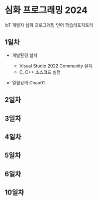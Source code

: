 # 심화 프로그래밍 2024
IoT 개발자 심화 프로그래밍 언어 학습리포지토리

## 1일차
- 개발환경 설치
	- Visual Studio 2022 Community 설치
	- C, C++ 소스코드 실행

- 열혈강의 Chap01

## 2일차

## 3일차

## 4일차

## 5일차

## 6일차

## 10일차 